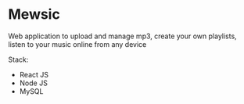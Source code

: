# Mewsic

Web application to upload and manage mp3, create your own playlists, listen to your music online from any device

Stack: 
- React JS
- Node JS
- MySQL
